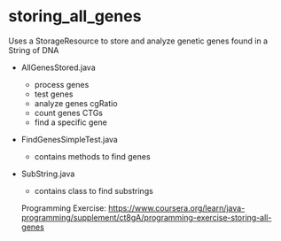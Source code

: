 # storing_all_genes
Uses a StorageResource to store and analyze genetic genes found in a String of DNA

* AllGenesStored.java
  * process genes
  * test genes
  * analyze genes cgRatio
  * count genes CTGs
  * find a specific gene
* FindGenesSimpleTest.java
  * contains methods to find genes
* SubString.java
  * contains class to find substrings
  
  Programming Exercise:
  https://www.coursera.org/learn/java-programming/supplement/ct8gA/programming-exercise-storing-all-genes
